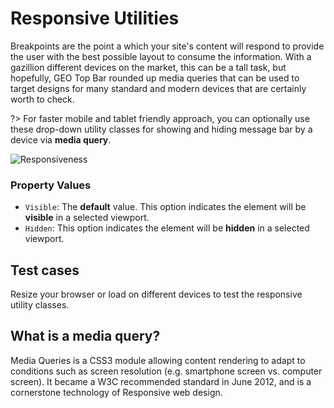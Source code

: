 # Responsive Utilities

Breakpoints are the point a which your site's content will respond to provide the user with the best possible layout to consume the information. With a gazillion different devices on the market, this can be a tall task, but hopefully, GEO Top Bar rounded up media queries that can be used to target designs for many standard and modern devices that are certainly worth to check.

?> For faster mobile and tablet friendly approach, you can optionally use these drop-down utility classes for showing and hiding message bar by a device via **media query**.

![Responsiveness](http://res.cloudinary.com/mypreview/image/upload/v1492691977/hide-message-bar-responsiveness_tydtoj.gif)

### Property Values

* ```Visible```:  The **default** value. This option indicates the element will be **visible** in a selected viewport.
* ```Hidden```: This option indicates the element will be **hidden** in a selected viewport.

## Test cases

Resize your browser or load on different devices to test the responsive utility classes.

## What is a media query?
Media Queries is a CSS3 module allowing content rendering to adapt to conditions such as screen resolution (e.g. smartphone screen vs. computer screen). It became a W3C recommended standard in June 2012, and is a cornerstone technology of Responsive web design.
